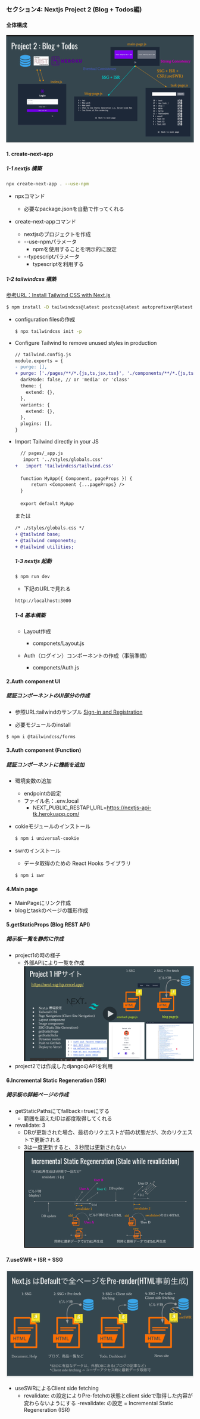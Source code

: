 ### セクション4: Nextjs Project 2 (Blog + Todos編)

#### 全体構成
![](res/1.png)

#### 1. create-next-app
##### 1-1 nextjs 構築
```sh
npx create-next-app . --use-npm
```

- npxコマンド  
  - 必要なpackage.jsonを自動で作ってくれる

- create-next-appコマンド
  - nextjsのプロジェクトを作成
  - --use-npmパラメータ
    - npmを使用することを明示的に設定
  - --typescriptパラメータ
    - typescriptを利用する

##### 1-2 tailwindcss 構築

[参考URL：Install Tailwind CSS with Next.js](https://tailwindcss.com/docs/guides/nextjs)

~~~sh
$ npm install -D tailwindcss@latest postcss@latest autoprefixer@latest
~~~

-  configuration filesの作成
    ```sh
    $ npx tailwindcss init -p
    ```
- Configure Tailwind to remove unused styles in production
  ~~~diff JavaScript
  // tailwind.config.js
  module.exports = {
  - purge: [],
  + purge: ['./pages/**/*.{js,ts,jsx,tsx}', './components/**/*.{js,ts,jsx,tsx}'],
    darkMode: false, // or 'media' or 'class'
    theme: {
      extend: {},
    },
    variants: {
      extend: {},
    },
    plugins: [],
  }
  ~~~

- Import Tailwind directly in your JS
  ~~~diff JavaScript
    // pages/_app.js
     import '../styles/globals.css'
  +   import 'tailwindcss/tailwind.css'

    function MyApp({ Component, pageProps }) {
        return <Component {...pageProps} />
    }

    export default MyApp
  ~~~
  または
  ~~~diff CSS
  /* ./styles/globals.css */
  + @tailwind base;
  + @tailwind components;
  + @tailwind utilities;
  ~~~

  ##### 1-3 nextjs 起動

  ~~~sh
  $ npm run dev
  ~~~

  - 下記のURLで見れる
  ~~~HTML
  http://localhost:3000
  ~~~

  ##### 1-4 基本構築

  - Layout作成
    - componets/Layout.js

  - Auth（ログイン）コンポーネントの作成（事前準備）
    - componets/Auth.js

#### 2.Auth component UI
##### 認証コンポーネントのUI部分の作成
- 参照URL:tailwindのサンプル
[Sign-in and Registration](https://tailwindui.com/components/application-ui/forms/sign-in-forms)

- 必要モジュールのinstall

~~~sh
$ npm i @tailwindcss/forms
~~~

#### 3.Auth component (Function)
##### 認証コンポーネントに機能を追加

- 環境変数の追加
  - endpointの設定
  - ファイル名：.env.local
    - NEXT_PUBLIC_RESTAPI_URL=https://nextjs-api-tk.herokuapp.com/

- cokieモジュールのインストール
  ~~~sh
  $ npm i universal-cookie
  ~~~

- swrのインストール
  - データ取得のための React Hooks ライブラリ
  ~~~sh
  $ npm i swr
  ~~~

#### 4.Main page
- MainPageにリンク作成
- blogとtaskのページの雛形作成

#### 5.getStaticProps (Blog REST API)
#####  掲示板一覧を静的に作成
- project1の時の様子
  - 外部APIにより一覧を作成
  ![](./res/5-1.png)
- project2では作成したdjangoのAPIを利用

#### 6.Incremental Static Regeneration (ISR)
##### 掲示板の詳細ページの作成
- getStaticPathsにてfallback=trueにする
  - 範囲を超えたIDは都度取得してくれる
- revalidate: 3
  - DBが更新された場合、最初のリクエストが前の状態だが、次のリクエストで更新される
  - 3は一度更新すると、３秒間は更新されない
![](./res/6-1.png)

#### 7.useSWR + ISR + SSG
![](res/7-1.png)

- useSWRによるClient side fetching
  - revalidate: の設定によりPre-fetchの状態とclient sideで取得した内容が変わらないようにする
    -revalidate: の設定 = Incremental Static Regeneration (ISR)